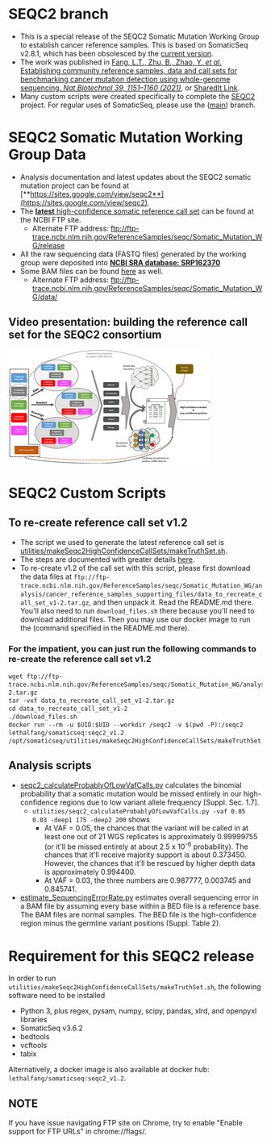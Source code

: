 # SEQC2 branch

* This is a special release of the SEQC2 Somatic Mutation Working Group to establish cancer reference samples. This is based on SomaticSeq v2.8.1, which has been obsolesced by the [current version](https://github.com/bioinform/somaticseq).
* The work was published in [Fang, L.T., Zhu, B., Zhao, Y. _et al_. Establishing community reference samples, data and call sets for benchmarking cancer mutation detection using whole-genome sequencing. _Nat Biotechnol 39, 1151–1160 (2021)_](https://doi.org/10.1038/s41587-021-00993-6), or [SharedIt Link](https://rdcu.be/cxs3D).
* Many custom scripts were created specifically to complete the [SEQC2](https://www.fda.gov/science-research/bioinformatics-tools/microarraysequencing-quality-control-maqcseqc#MAQC_IV) project. For regular uses of SomaticSeq, please use the ([main](https://github.com/bioinform/somaticseq)) branch.


# SEQC2 Somatic Mutation Working Group Data
* Analysis documentation and latest updates about the SEQC2 somatic mutation project can be found at [**https://sites.google.com/view/seqc2**](https://sites.google.com/view/seqc2).
* The [**latest** high-confidence somatic reference call set](https://ftp-trace.ncbi.nlm.nih.gov/ReferenceSamples/seqc/Somatic_Mutation_WG/release/latest/) can be found at the NCBI FTP site.
  * Alternate FTP address: ftp://ftp-trace.ncbi.nlm.nih.gov/ReferenceSamples/seqc/Somatic_Mutation_WG/release
* All the raw sequencing data (FASTQ files) generated by the working group were deposited into [**NCBI SRA database: SRP162370**](https://trace.ncbi.nlm.nih.gov/Traces/sra/?study=SRP162370)
* Some BAM files can be found [here](https://ftp-trace.ncbi.nlm.nih.gov/ReferenceSamples/seqc/Somatic_Mutation_WG/data/WGS/) as well.
  * Alternate FTP address: ftp://ftp-trace.ncbi.nlm.nih.gov/ReferenceSamples/seqc/Somatic_Mutation_WG/data/


## Video presentation: building the reference call set for the SEQC2 consortium
  [![Establishing reference samples, data, and call sets for benchmarking cancer mutation detection](docs/workflow400.png)](https://youtu.be/nn0BOAONRe8 "SEQC2 Video")




# SEQC2 Custom Scripts

## To re-create reference call set v1.2
* The script we used to generate the latest reference call set is [utilities/makeSeqc2HighConfidenceCallSets/makeTruthSet.sh](utilities/makeSeqc2HighConfidenceCallSets/makeTruthSet.sh).
* The steps are documented with greater details [here](https://sites.google.com/view/seqc2/home/data-analysis/high-confidence-somatic-snv-and-indel-v1-2).
* To re-create v1.2 of the call set with this script, please first download the data files at `ftp://ftp-trace.ncbi.nlm.nih.gov/ReferenceSamples/seqc/Somatic_Mutation_WG/analysis/cancer_reference_samples_supporting_files/data_to_recreate_call_set_v1-2.tar.gz`, and then unpack it. Read the README.md there. You'll also need to run `download_files.sh` there because you'll need to download additional files. Then you may use our docker image to run the (command specified in the README.md there).

### For the impatient, you can just run the following commands to re-create the reference call set v1.2
```
wget ftp://ftp-trace.ncbi.nlm.nih.gov/ReferenceSamples/seqc/Somatic_Mutation_WG/analysis/cancer_reference_samples_supporting_files/data_to_recreate_call_set_v1-2.tar.gz
tar -vxf data_to_recreate_call_set_v1-2.tar.gz
cd data_to_recreate_call_set_v1-2
./download_files.sh
docker run --rm -u $UID:$UID --workdir /seqc2 -v $(pwd -P):/seqc2 lethalfang/somaticseq:seqc2_v1.2 /opt/somaticseq/utilities/makeSeqc2HighConfidenceCallSets/makeTruthSet.sh
```


## Analysis scripts
* [seqc2_calculateProbablyOfLowVafCalls.py](utilities/seqc2_calculateProbablyOfLowVafCalls.py) calculates the binomial probability that a somatic mutation would be missed entirely in our high-confidence regions due to low variant allele frequency [Suppl. Sec. 1.7].
  * `utilities/seqc2_calculateProbablyOfLowVafCalls.py -vaf 0.05 0.03 -deep1 175 -deep2 200` shows 
    * At VAF = 0.05, the chances that the variant will be called in at least one out of 21 WGS replicates is approximately 0.99999755 (or it'll be missed entirely at about 2.5 x 10<sup>-6</sup> probability). The chances that it'll receive majority support is about 0.373450. However, the chances that it'll be rescued by higher depth data is approximately 0.994400. 
    * At VAF = 0.03, the three numbers are 0.987777, 0.003745 and 0.845741.
* [estimate_SequencingErrorRate.py](utilities/estimate_SequencingErrorRate.py) estimates overall sequencing error in a BAM file by assuming every base within a BED file is a reference base. The BAM files are normal samples. The BED file is the high-confidence region minus the germline variant positions (Suppl. Table 2).




# Requirement for this SEQC2 release
In order to run `utilities/makeSeqc2HighConfidenceCallSets/makeTruthSet.sh`, the following software need to be installed
* Python 3, plus regex, pysam, numpy, scipy, pandas, xlrd, and openpyxl libraries
* SomaticSeq v3.6.2
* bedtools
* vcftools
* tabix

Alternatively, a docker image is also available at docker hub: `lethalfang/somaticseq:seqc2_v1.2`.


## NOTE
If you have issue navigating FTP site on Chrome, try to enable "Enable support for FTP URLs" in chrome://flags/.
